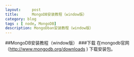 ```yaml
---
layout:     post
title:      MongoDB安装教程（window版）
category: blog
tags : [ node, MongoDB]
description: MongoDban安装教程（window版）
---
```

##MongoDB安装教程（window版）
###下载
在mongodb官网（http://www.mongodb.org/downloads ) 下载安装包。 



















